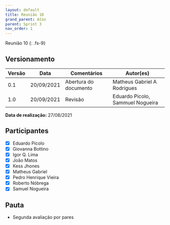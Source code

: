 ```yaml
---
layout: default
title: Reunião 10
grand_parent: Atas
parent: Sprint 3
nav_order: 1
---
```


Reunião 10
{: .fs-9}

## Versionamento

| Versão | Data       | Comentários           | Autor(es)                   |
| ------ | ---------- | --------------------- | --------------------------- |
| 0.1    | 20/09/2021 | Abertura do documento | Matheus Gabriel A Rodrigues |
| 1.0    | 20/09/2021 | Revisão               | Eduardo Picolo, Sammuel Nogueira              |

**Data de realização:** 27/08/2021

## Participantes

- [x] Eduardo Pícolo
- [x] Giovanna Bottino
- [x] Igor Q. Lima
- [x] João Matos
- [x] Kess Jhones
- [x] Matheus Gabriel
- [x] Pedro Henrique Vieira
- [x] Roberto Nóbrega
- [x] Samuel Nogueira

## Pauta

- Segunda avaliação por pares
